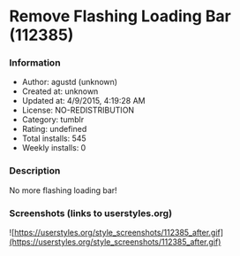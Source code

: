 # Remove Flashing Loading Bar (112385)

### Information
- Author: agustd (unknown)
- Created at: unknown
- Updated at: 4/9/2015, 4:19:28 AM
- License: NO-REDISTRIBUTION
- Category: tumblr
- Rating: undefined
- Total installs: 545
- Weekly installs: 0


### Description
No more flashing loading bar!


### Screenshots (links to userstyles.org)
![https://userstyles.org/style_screenshots/112385_after.gif](https://userstyles.org/style_screenshots/112385_after.gif)


